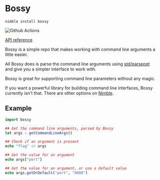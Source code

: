 # Bossy

`nimble install bossy`

![Github Actions](https://github.com/guzba/bossy/workflows/Github%20Actions/badge.svg)

[API reference](https://nimdocs.com/guzba/bossy)

Bossy is a simple repo that makes working with command line arguments a little easier.

All Bossy does is parse the command line arguments using [std/parseopt](https://nim-lang.org/docs/parseopt.html) and give you a simpler interface to work with.

Bossy is great for supporting command line parameters without any magic.

If you want a powerful library for building command line interfaces, Bossy currently isn't that. There are other options on [Nimble](https://nimble.directory/).

## Example

```nim
import bossy

## Get the command line arguments, parsed by Bossy
let args = getCommandLineArgs()

## Check if an argument is present
echo "flag" in args

## Get the value for an argument
echo args["port"]

## Get the value for an argument, or use a default value
echo args.getOrDefault("port", "8080")
```
